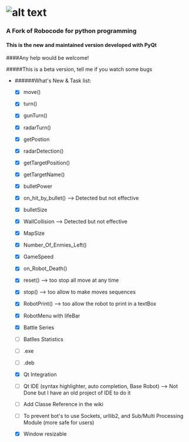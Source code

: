 ![alt text](https://github.com/turkishviking/Python-Robocode/blob/master/Python-Robocode/robotImages/robotTitre.png?raw=true "Python-Robocode")
===============
 


### A Fork of Robocode for python programming

#### This is the new and maintained version developed with PyQt

####Any help would be welcome!

#####This is a beta version, tell me if you watch some bugs




* ######What's New & Task list:

    - [x]  move()
    - [x]  turn()
    - [x]  gunTurn()
    - [x]  radarTurn()
    - [x]  getPostion
    - [x]  radarDetection()
    - [x]  getTargetPosition()
    - [x]  getTargetName()
    - [x]  bulletPower
    - [x]  on_hit_by_bullet()  -->   Detected but not effective
    - [x]  bulletSize
    - [x]  WallCollision       -->   Detected but not effective
    - [x]  MapSize
    - [x]  Number_Of_Enmies_Left()
    - [x]  GameSpeed
    - [x]  on_Robot_Death()
    - [x]  reset()             --> too stop all move at any time
    - [x]  stop()              --> too allow to make moves sequences
    - [x]  RobotPrint()        --> too allow the robot to print in a textBox
    - [x] RobotMenu with lifeBar
    - [x]  Battle Series
    - [ ]  Batlles Statistics
    - [ ]  .exe
    - [ ]  .deb
    - [x]  Qt Integration
    - [ ]  Qt IDE (syntax highlighter, auto completion, Base Robot)    --> Not Done but I have an old project of IDE to do it
    - [ ]  Add Classe Reference in the wiki
    - [ ]  To prevent bot's to use Sockets, urllib2, and Sub/Multi Processing Module (more safe for users)
    - [x]  Window resizable 

